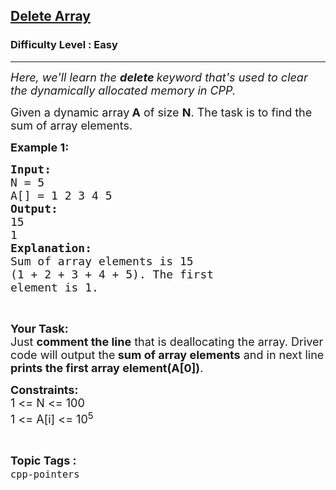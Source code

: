 <h2><a href="https://practice.geeksforgeeks.org/problems/delete-array/1?page=1&difficulty[]=-2&difficulty[]=-1&difficulty[]=0&status[]=unsolved&sortBy=accuracy">Delete Array</a></h2><h3>Difficulty Level : Easy</h3><hr><div class="problems_problem_content__Xm_eO"><p><em><span style="font-size:18px">Here, we'll learn the <strong>delete </strong>keyword that's used to clear the dynamically allocated memory in CPP.</span></em></p>

<p><span style="font-size:18px">Given a dynamic array<strong> A</strong> of size <strong>N</strong>. The task is to find the sum of array elements.</span></p>

<p><span style="font-size:18px"><strong>Example 1:</strong> <strong> </strong></span></p>

<pre><span style="font-size:18px"><strong>Input:</strong>
N = 5
A[] = 1 2 3 4 5
<strong>Output: 
</strong>15
1
<strong>Explanation:</strong>
Sum of array elements is 15 
(1 + 2 + 3 + 4 + 5). The first
element is 1.</span></pre>

<p>&nbsp;</p>

<p><strong><span style="font-size:18px">Your Task:</span></strong><br>
<span style="font-size:18px">Just <strong>comment the line</strong> that is deallocating the array. Driver code will&nbsp;output the<strong> sum of array elements</strong> and in next line <strong>prints the first array element(A[0])</strong>.</span></p>

<p><span style="font-size:18px"><strong>Constraints:</strong><br>
1 &lt;= N &lt;= 100<br>
1 &lt;= A[i] &lt;= 10<sup>5</sup></span></p>
</div><br><p><span style=font-size:18px><strong>Topic Tags : </strong><br><code>cpp-pointers</code>&nbsp;